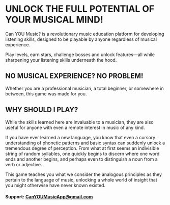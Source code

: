 # UNLOCK THE FULL POTENTIAL OF YOUR MUSICAL MIND!

Can YOU Music? is a revolutionary music education platform for developing listening skills, designed to be playable by anyone regardless of musical experience.

Play levels, earn stars, challenge bosses and unlock features—all while sharpening your listening skills underneath the hood.

## NO MUSICAL EXPERIENCE? NO PROBLEM!

Whether you are a professional musician, a total beginner, or somewhere in between, this game was made for you.

## WHY SHOULD I PLAY?

While the skills learned here are invaluable to a musician, they are also useful for anyone with even a remote interest in music of any kind.

If you have ever learned a new language, you know that even a cursory understanding of phonetic patterns and basic syntax can suddenly unlock a tremendous degree of perception. From what at first seems an indivisible string of random syllables, one quickly begins to discern where one word ends and another begins, and perhaps even to distinguish a noun from a verb or adjective.

This game teaches you what we consider the analogous principles as they pertain to the language of music, unlocking a whole world of insight that you might otherwise have never known existed.

#### Support: [CanYOUMusicApp@gmail.com](CanYOUMusicApp@gmail.com)
